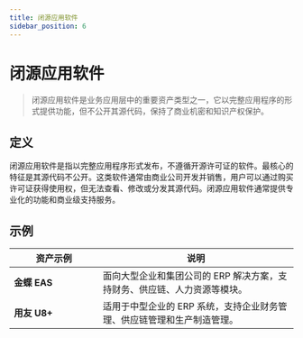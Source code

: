 ```yaml
---
title: 闭源应用软件
sidebar_position: 6
---
```



# 闭源应用软件

> 闭源应用软件是业务应用层中的重要资产类型之一，它以完整应用程序的形式提供功能，但不公开其源代码，保持了商业机密和知识产权保护。

## <b>定义</b>

闭源应用软件是指以完整应用程序形式发布，不遵循开源许可证的软件。最核心的特征是其源代码不公开。这类软件通常由商业公司开发并销售，用户可以通过购买许可证获得使用权，但无法查看、修改或分发其源代码。闭源应用软件通常提供专业化的功能和商业级支持服务。

## <b>示例</b>

<table header_row="1">
<colgroup>
<col width="253"/>
<col width="606"/>
</colgroup>
<thead>
<tr><th><b>资产示例</b></th><th><b>说明</b></th></tr>
</thead>
<tbody>
<tr><td><b>金蝶 EAS</b></td><td>面向大型企业和集团公司的 ERP 解决方案，支持财务、供应链、人力资源等模块。</td></tr>
<tr><td><b>用友 U8+</b></td><td>适用于中型企业的 ERP 系统，支持企业财务管理、供应链管理和生产制造管理。</td></tr>
</tbody>
</table>

